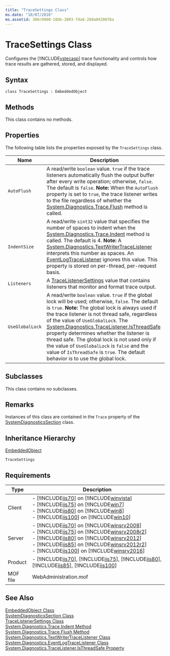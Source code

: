 ```yaml
---
title: "TraceSettings Class"
ms.date: "10/07/2016"
ms.assetid: 306c9960-18bb-2003-fda6-2b9a04206f6a
---
```

# TraceSettings Class

Configures the [!INCLUDE[vstecasp](../wmi-provider/includes/vstecasp-md.md)] trace functionality and controls how trace results are gathered, stored, and displayed.  
  
## Syntax  
  
```vbs  
class TraceSettings : EmbeddedObject  
```  
  
## Methods  

 This class contains no methods.  
  
## Properties  

 The following table lists the properties exposed by the `TraceSettings` class.  
  
|Name|Description|  
|----------|-----------------|  
|`AutoFlush`|A read/write `boolean` value. `true` if the trace listeners automatically flush the output buffer after every write operation; otherwise, `false`. The default is `false`. **Note:**  When the `AutoFlush` property is set to `true`, the trace listener writes to the file regardless of whether the [System.Diagnostics.Trace.Flush](https://go.microsoft.com/fwlink/?LinkId=71872) method is called.|  
|`IndentSize`|A read/write `sint32` value that specifies the number of spaces to indent when the [System.Diagnostics.Trace.Indent](https://go.microsoft.com/fwlink/?LinkId=71871) method is called. The default is 4. **Note:**  A [System.Diagnostics.TextWriterTraceListener](https://go.microsoft.com/fwlink/?LinkId=26061) interprets this number as spaces. An [EventLogTraceListener](https://go.microsoft.com/fwlink/?LinkId=71873) ignores this value. This property is stored on per-thread, per-request basis.|  
|`Listeners`|A [TraceListenerSettings](../wmi-provider/tracelistenersettings-class.md) value that contains listeners that monitor and format trace output.|  
|`UseGlobalLock`|A read/write `boolean` value. `true` if the global lock will be used; otherwise, `false`. The default is `true`. **Note:**  The global lock is always used if the trace listener is not thread safe, regardless of the value of `UseGlobalLock`. The [System.Diagnostics.TraceListener.IsThreadSafe](https://go.microsoft.com/fwlink/?LinkId=74329) property determines whether the listener is thread safe. The global lock is not used only if the value of `UseGlobalLock` is `false` and the value of `IsThreadSafe` is `true`. The default behavior is to use the global lock.|  
  
## Subclasses  

 This class contains no subclasses.  
  
## Remarks  

 Instances of this class are contained in the `Trace` property of the [SystemDiagnosticsSection](../wmi-provider/systemdiagnosticssection-class.md) class.  
  
## Inheritance Hierarchy  

 [EmbeddedObject](../wmi-provider/embeddedobject-class.md)  
  
 `TraceSettings`  
  
## Requirements  
  
|Type|Description|  
|----------|-----------------|  
|Client|-   [!INCLUDE[iis70](../wmi-provider/includes/iis70-md.md)] on [!INCLUDE[winvista](../wmi-provider/includes/winvista-md.md)]<br />-   [!INCLUDE[iis75](../wmi-provider/includes/iis75-md.md)] on [!INCLUDE[win7](../wmi-provider/includes/win7-md.md)]<br />-   [!INCLUDE[iis80](../wmi-provider/includes/iis80-md.md)] on [!INCLUDE[win8](../wmi-provider/includes/win8-md.md)]<br />-   [!INCLUDE[iis100](../wmi-provider/includes/iis100-md.md)] on [!INCLUDE[win10](../wmi-provider/includes/win10-md.md)]|  
|Server|-   [!INCLUDE[iis70](../wmi-provider/includes/iis70-md.md)] on [!INCLUDE[winsrv2008](../wmi-provider/includes/winsrv2008-md.md)]<br />-   [!INCLUDE[iis75](../wmi-provider/includes/iis75-md.md)] on [!INCLUDE[winsrv2008r2](../wmi-provider/includes/winsrv2008r2-md.md)]<br />-   [!INCLUDE[iis80](../wmi-provider/includes/iis80-md.md)] on [!INCLUDE[winsrv2012](../wmi-provider/includes/winsrv2012-md.md)]<br />-   [!INCLUDE[iis85](../wmi-provider/includes/iis85-md.md)] on [!INCLUDE[winsrv2012r2](../wmi-provider/includes/winsrv2012r2-md.md)]<br />-   [!INCLUDE[iis100](../wmi-provider/includes/iis100-md.md)] on [!INCLUDE[winsrv2016](../wmi-provider/includes/winsrv2016-md.md)]|  
|Product|-   [!INCLUDE[iis70](../wmi-provider/includes/iis70-md.md)], [!INCLUDE[iis75](../wmi-provider/includes/iis75-md.md)], [!INCLUDE[iis80](../wmi-provider/includes/iis80-md.md)], [!INCLUDE[iis85](../wmi-provider/includes/iis85-md.md)], [!INCLUDE[iis100](../wmi-provider/includes/iis100-md.md)]|  
|MOF file|WebAdministration.mof|  
  
## See Also  

 [EmbeddedObject Class](../wmi-provider/embeddedobject-class.md)   
 [SystemDiagnosticsSection Class](../wmi-provider/systemdiagnosticssection-class.md)   
 [TraceListenerSettings Class](../wmi-provider/tracelistenersettings-class.md)   
 [System.Diagnostics.Trace.Indent Method](https://go.microsoft.com/fwlink/?LinkId=71871)   
 [System.Diagnostics.Trace.Flush Method](https://go.microsoft.com/fwlink/?LinkId=71872)   
 [System.Diagnostics.TextWriterTraceListener Class](https://go.microsoft.com/fwlink/?LinkId=26061)   
 [System.Diagnostics.EventLogTraceListener Class](https://go.microsoft.com/fwlink/?LinkId=71873)   
 [System.Diagnostics.TraceListener.IsThreadSafe Property](https://go.microsoft.com/fwlink/?LinkId=74329)
